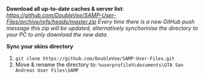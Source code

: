 **Download all up-to-date caches & server list**: *https://github.com/DoubleVee/SAMP-User-Files/archive/refs/heads/master.zip*
*Every time there is a new GitHub push message this zip will be updated, alternatively synchorinise the directory to your PC to only download the new data.*

__**Sync your skins directory**__
1. `git clone https://github.com/DoubleVee/SAMP-User-Files.git`
2. Move & rename the directory to: `%userprofile%\documents\GTA San Andreas User Files\SAMP`
